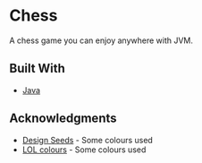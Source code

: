# Chess

A chess game you can enjoy anywhere with JVM.


## Built With

* [Java](http://www.oracle.com/technetwork/java/javase/overview/index.html)

## Acknowledgments

* [Design Seeds](https://www.design-seeds.com/edible-hues/sweet-tooth/color-scoop/) - Some colours used
* [LOL colours](https://www.webdesignrankings.com/resources/lolcolors/) - Some colours used